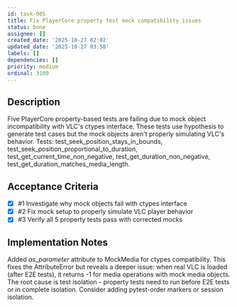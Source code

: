 ```yaml
---
id: task-085
title: Fix PlayerCore property test mock compatibility issues
status: Done
assignee: []
created_date: '2025-10-27 02:02'
updated_date: '2025-10-27 03:58'
labels: []
dependencies: []
priority: medium
ordinal: 3100
---
```


## Description

Five PlayerCore property-based tests are failing due to mock object incompatibility with VLC's ctypes interface. These tests use hypothesis to generate test cases but the mock objects aren't properly simulating VLC's behavior. Tests: test_seek_position_stays_in_bounds, test_seek_position_proportional_to_duration, test_get_current_time_non_negative, test_get_duration_non_negative, test_get_duration_matches_media_length.

## Acceptance Criteria
<!-- AC:BEGIN -->
- [x] #1 Investigate why mock objects fail with ctypes interface
- [x] #2 Fix mock setup to properly simulate VLC player behavior
- [x] #3 Verify all 5 property tests pass with corrected mocks
<!-- AC:END -->


## Implementation Notes

Added _as_parameter_ attribute to MockMedia for ctypes compatibility. This fixes the AttributeError but reveals a deeper issue: when real VLC is loaded (after E2E tests), it returns -1 for media operations with mock media objects. The root cause is test isolation - property tests need to run before E2E tests or in complete isolation. Consider adding pytest-order markers or session isolation.
